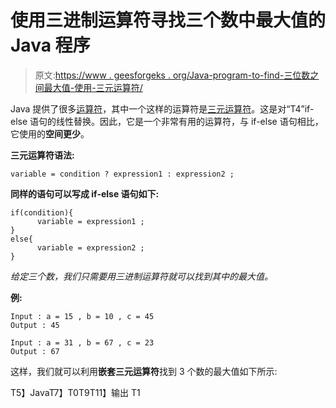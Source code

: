# 使用三进制运算符寻找三个数中最大值的 Java 程序

> 原文:[https://www . geesforgeks . org/Java-program-to-find-三位数之间最大值-使用-三元运算符/](https://www.geeksforgeeks.org/java-program-to-find-largest-between-three-numbers-using-ternary-operator/)

Java 提供了很多[运算符](https://www.geeksforgeeks.org/operators-in-java/)，其中一个这样的运算符是[三元运算符](https://www.geeksforgeeks.org/java-ternary-operator-with-examples/)。这是对“T4”if-else 语句的线性替换。因此，它是一个非常有用的运算符，与 if-else 语句相比，它使用的**空间更少**。

**三元运算符语法:**

```
variable = condition ? expression1 : expression2 ;

```

**同样的语句可以写成 if-else 语句如下:**

```
if(condition){
      variable = expression1 ;
}
else{
      variable = expression2 ;
}

```

*给定三个数，我们只需要用三进制运算符就可以找到其中的最大值。*

**例:**

```
Input : a = 15 , b = 10 , c = 45
Output : 45

Input : a = 31 , b = 67 , c = 23
Output : 67

```

这样，我们就可以利用**嵌套三元运算符**找到 3 个数的最大值如下所示:

T5】JavaT7】T0T9T11】输出 T1